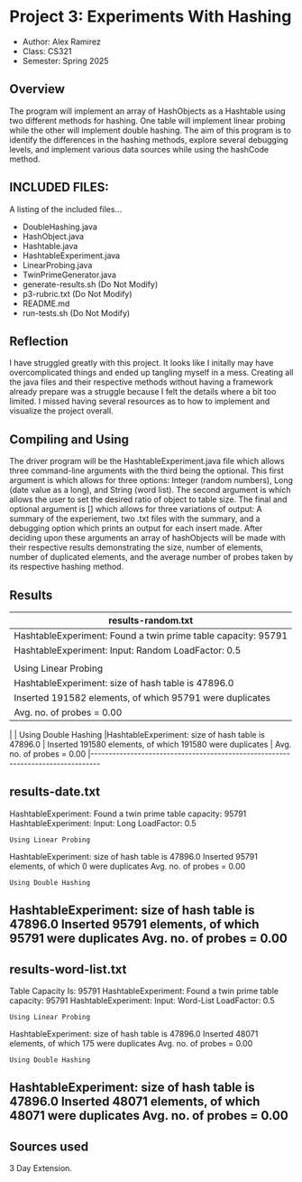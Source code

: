 # Project 3: Experiments With Hashing

* Author: Alex Ramirez
* Class: CS321
* Semester: Spring 2025

## Overview

The program will implement an array of HashObjects as a Hashtable using two different methods for hashing. One table will implement linear probing while the other will implement double hashing.
The aim of this program is to identify the differences in the hashing methods, explore several debugging levels, and implement various data sources while using the hashCode method.

## INCLUDED FILES:

A listing of the included files...

- DoubleHashing.java
- HashObject.java
- Hashtable.java
- HashtableExperiment.java
- LinearProbing.java
- TwinPrimeGenerator.java
- generate-results.sh (Do Not Modify)
- p3-rubric.txt (Do Not Modify)
- README.md
- run-tests.sh (Do Not Modify)

## Reflection

I have struggled greatly with this project. It looks like I initally may have overcomplicated things and ended up tangling myself in a mess.
Creating all the java files and their respective methods without having a framework already prepare was a struggle because I felt the details
where a bit too limited. I missed having several resources as to how to implement and visualize the project overall.

## Compiling and Using

The driver program will be the HashtableExperiment.java file which allows three command-line arguments with the third being the optional.
This first argument is <dataSource> which allows for three options: Integer (random numbers), Long (date value as a long), and String (word list).
The second argument is <loaFactor> which allows the user to set the desired ratio of object to table size.
The final and optional argument is [<debugLevel>] which allows for three variations of output: A summary of the experiement, two .txt files with the summary, and 
a debugging option which prints an output for each insert made.
After deciding upon these arguments an array of hashObjects will be made with their respective results demonstrating the size, number of elements, number of duplicated
elements, and the average number of probes taken by its respective hashing method.

## Results

|results-random.txt|
|--------------------------------------------------------------------------------	|
|HashtableExperiment: Found a twin prime table capacity: 95791				|
|HashtableExperiment: Input: Random   LoadFactor: 0.5					|
|											|
|	Using Linear Probing								|
|HashtableExperiment: size of hash table is 47896.0
|	Inserted 191582 elements, of which 95791 were duplicates
|	Avg. no. of probes = 0.00
|
|	Using Double Hashing
|HashtableExperiment: size of hash table is 47896.0
|	Inserted 191580 elements, of which 191580 were duplicates
|	Avg. no. of probes = 0.00
|--------------------------------------------------------------------------------

results-date.txt
--------------------------------------------------------------------------------
HashtableExperiment: Found a twin prime table capacity: 95791
HashtableExperiment: Input: Long   LoadFactor: 0.5

	Using Linear Probing
HashtableExperiment: size of hash table is 47896.0
	Inserted 95791 elements, of which 0 were duplicates
	Avg. no. of probes = 0.00

	Using Double Hashing
HashtableExperiment: size of hash table is 47896.0
	Inserted 95791 elements, of which 95791 were duplicates
	Avg. no. of probes = 0.00
--------------------------------------------------------------------------------

results-word-list.txt
--------------------------------------------------------------------------------
Table Capacity Is: 95791
HashtableExperiment: Found a twin prime table capacity: 95791
HashtableExperiment: Input: Word-List   LoadFactor: 0.5

	Using Linear Probing
HashtableExperiment: size of hash table is 47896.0
	Inserted 48071 elements, of which 175 were duplicates
	Avg. no. of probes = 0.00

	Using Double Hashing
HashtableExperiment: size of hash table is 47896.0
	Inserted 48071 elements, of which 48071 were duplicates
	Avg. no. of probes = 0.00
--------------------------------------------------------------------------------



## Sources used

3 Day Extension.

